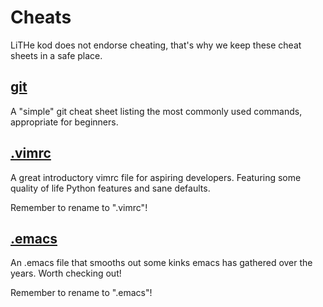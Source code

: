 # Cheats
LiTHe kod does not endorse cheating, that's why
we keep these cheat sheets in a safe place.

## <a href="/gitcheatsheet/">git</a>
A "simple" git cheat sheet listing the most commonly
used commands, appropriate for beginners.

## <a href="/vimrc" download=".vimrc">.vimrc</a>
A great introductory vimrc file for aspiring developers.
Featuring some quality of life Python features and
sane defaults.

Remember to rename to ".vimrc"!

## <a href="/emacs_config" download=".emacs">.emacs</a>
An .emacs file that smooths out some kinks emacs has
gathered over the years. Worth checking out!

Remember to rename to ".emacs"!

